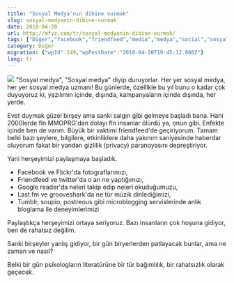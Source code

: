 ```yaml
---
title: "Sosyal Medya'nın dibine vurmak"
slug: sosyal-medyanin-dibine-vurmak
date: 2010-04-20
url: http://mfyz.com/tr/sosyal-medyanin-dibine-vurmak/
tags: ["Diğer","facebook","friendfeed","media","medya","social","sosyal","twitter"]
category: Diğer
migration: {"wpId":249,"wpPostDate":"2010-04-20T19:45:12.000Z"}
lang: tr
---
```


![](/images/archive/tr/2010/04/socialmedia.jpg) "Sosyal medya", "Sosyal medya" diyip duruyorlar. Her yer sosyal medya, her yer sosyal medya uzmanı! Bu günlerde, özellikle bu yıl bunu o kadar çok duyuyoruz ki, yazılımın içinde, dışında, kampanyaların içinde dışında, her yerde.

Evet duymak güzel birşey ama sanki salgın gibi gelmeye başladı bana. Hani 2000lerde fln MMOPRG'dan dolayı fln insanlar ölürdü ya, onun gibi. Enfekte içinde ben de varım. Büyük bir vaktimi friendfeed'de geçiriyorum. Tamam belki bazı şeylere, bilgilere, etkinliklere daha yakınım saniyesinde haberdar oluyorum fakat bir yandan gizlilik (privacy) paranoyasını depreştiriyor.

Yani herşeyimizi paylaşmaya başladık.

*   Facebook ve Flickr'da fotograflarımızı,
*   Friendfeed ve twitter'da o an ne yaptığımızı,
*   Google reader'da neleri takip edip neleri okuduğumuzu,
*   Last.fm ve grooveshark'da ne tür müzik dinlediğimizi,
*   Tumblr, soupio, postreous gibi microblogging servislerinde anlık bloglama ile deneyimlerimizi

Paylaştıkça herşeyimizi ortaya seriyoruz. Bazı insanların çok hoşuna gidiyor, ben de rahatsız değilim.

Sanki birşeyler yanlış gidiyor, bir gün biryerlerden patlayacak bunlar, ama ne zaman ve nasıl?

Belki bir gün psikologların literatürüne bir tür bağımlılık, bir rahatsızlık olarak geçecek.